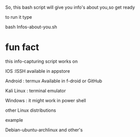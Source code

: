 So, this bash script will give you info's about you,so get ready





to run it type






bash Infos-about-you.sh




# fun fact


this info-capturing script works on


IOS :ISSH available in appstore




Android : termux Available in f-droid or GitHub




Kali Linux : terminal emulator




Windows : it might work in power shell




other Linux distributions




example



Debian-ubuntu-archlinux  and other's
